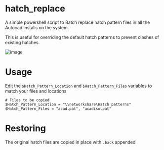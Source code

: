# hatch_replace
A simple powershell script to Batch replace hatch pattern files in all the Autocad installs on the system.

This is useful for overriding the default hatch patterns to prevent clashes of existing hatches.

![image](https://user-images.githubusercontent.com/57244441/127946582-064f0837-b140-4ea9-85c6-83dde455b959.png)


# Usage

Edit the `$Hatch_Pattern_Location` and `$Hatch_Pattern_Files` variables to match your files and locations

```
# Files to be copied
$Hatch_Pattern_Location = "\\networkshare\Hatch patterns"
$Hatch_Pattern_Files = "acad.pat", "acadiso.pat"
```

# Restoring

The original hatch files are copied in place with `.back` appended
